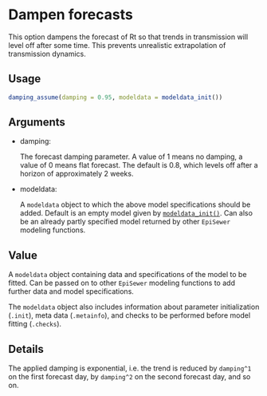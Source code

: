 # Dampen forecasts

This option dampens the forecast of Rt so that trends in transmission
will level off after some time. This prevents unrealistic extrapolation
of transmission dynamics.

## Usage

``` r
damping_assume(damping = 0.95, modeldata = modeldata_init())
```

## Arguments

- damping:

  The forecast damping parameter. A value of 1 means no damping, a value
  of 0 means flat forecast. The default is 0.8, which levels off after a
  horizon of approximately 2 weeks.

- modeldata:

  A `modeldata` object to which the above model specifications should be
  added. Default is an empty model given by
  [`modeldata_init()`](https://adrian-lison.github.io/EpiSewer/reference/modeldata_init.md).
  Can also be an already partly specified model returned by other
  `EpiSewer` modeling functions.

## Value

A `modeldata` object containing data and specifications of the model to
be fitted. Can be passed on to other `EpiSewer` modeling functions to
add further data and model specifications.

The `modeldata` object also includes information about parameter
initialization (`.init`), meta data (`.metainfo`), and checks to be
performed before model fitting (`.checks`).

## Details

The applied damping is exponential, i.e. the trend is reduced by
`damping^1` on the first forecast day, by `damping^2` on the second
forecast day, and so on.
